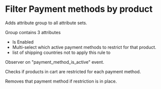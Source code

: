 # Filter Payment methods by product

Adds attribute group to all attribute sets. 

Group contains 3 attributes

* Is Enabled
* Multi-select which active payment methods to restrict for that product.
* list of shipping countries not to apply this rule to

Observer on "payment_method_is_active" event. 

Checks if products in cart are restricted for each payment method. 

Removes that payment method if restriction is in place.

